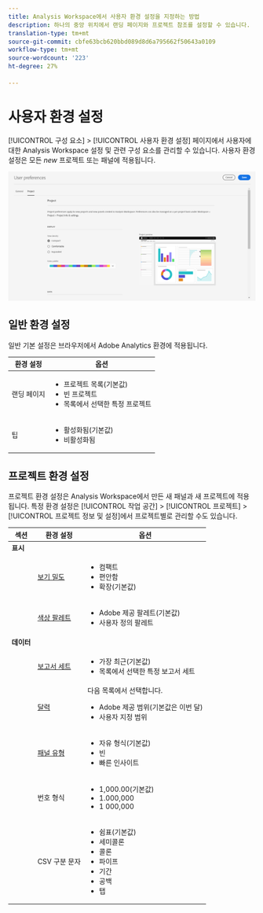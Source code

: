 ```yaml
---
title: Analysis Workspace에서 사용자 환경 설정을 지정하는 방법
description: 하나의 중앙 위치에서 랜딩 페이지와 프로젝트 참조를 설정할 수 있습니다.
translation-type: tm+mt
source-git-commit: cbfe63bcb620bbd089d8d6a795662f50643a0109
workflow-type: tm+mt
source-wordcount: '223'
ht-degree: 27%

---
```



# 사용자 환경 설정

[!UICONTROL 구성 요소] > [!UICONTROL 사용자 환경 설정] 페이지에서 사용자에 대한 Analysis Workspace 설정 및 관련 구성 요소를 관리할 수 있습니다. 사용자 환경 설정은 모든 *new* 프로젝트 또는 패널에 적용됩니다.

![사용자 환경 설정](assets/user-preferences.png)

## 일반 환경 설정

일반 기본 설정은 브라우저에서 Adobe Analytics 환경에 적용됩니다.

| 환경 설정 | 옵션 |
| --- | --- |
| 랜딩 페이지 | <ul><li>프로젝트 목록(기본값)</li><li>빈 프로젝트</li><li>목록에서 선택한 특정 프로젝트</li></ul> |
| 팁 | <ul><li>활성화됨(기본값)</li><li>비활성화됨</li></ul> |

## 프로젝트 환경 설정

프로젝트 환경 설정은 Analysis Workspace에서 만든 새 패널과 새 프로젝트에 적용됩니다. 특정 환경 설정은 [!UICONTROL 작업 공간] > [!UICONTROL 프로젝트] > [!UICONTROL 프로젝트 정보 및 설정]에서 프로젝트별로 관리할 수도 있습니다.

| 섹션 | 환경 설정 | 옵션 |
| --- | --- | --- |
| **표시** |  |  |
|  | [보기 밀도](https://experienceleague.adobe.com/docs/analytics/analyze/analysis-workspace/build-workspace-project/view-density.html?lang=ko-KR) | <ul><li>컴팩트</li><li>편안함</li><li>확장(기본값)</li></ul> |
|  | [색상 팔레트](https://experienceleague.adobe.com/docs/analytics/analyze/analysis-workspace/build-workspace-project/color-palettes.html?lang=ko-KR) | <ul><li>Adobe 제공 팔레트(기본값)</li><li>사용자 정의 팔레트</li></ul> |
| **데이터** |  |  |
|  | [보고서 세트](https://experienceleague.adobe.com/docs/analytics/analyze/analysis-workspace/panels/panels.html?#report-suite) | <ul><li>가장 최근(기본값)</li><li>목록에서 선택한 특정 보고서 세트</li></ul> |
|  | [달력](https://experienceleague.adobe.com/docs/analytics/analyze/analysis-workspace/panels/panels.html?#calendar) | 다음 목록에서 선택합니다. <ul><li>Adobe 제공 범위(기본값은 이번 달)</li><li>사용자 지정 범위</li></ul> |
|  | [패널 유형](https://experienceleague.adobe.com/docs/analytics/analyze/analysis-workspace/panels/panels.html) | <ul><li>자유 형식(기본값)</li><li>빈</li><li>빠른 인사이트</li></ul> |
|  | 번호 형식 | <ul><li>1,000.00(기본값)</li><li>1.000,000</li><li>1 000,000</li></ul> |
|  | CSV 구분 문자 | <ul><li>쉼표(기본값)</li><li>세미콜론</li><li>콜론</li><li>파이프</li><li>기간</li><li>공백</li><li>탭</li></ul> |
